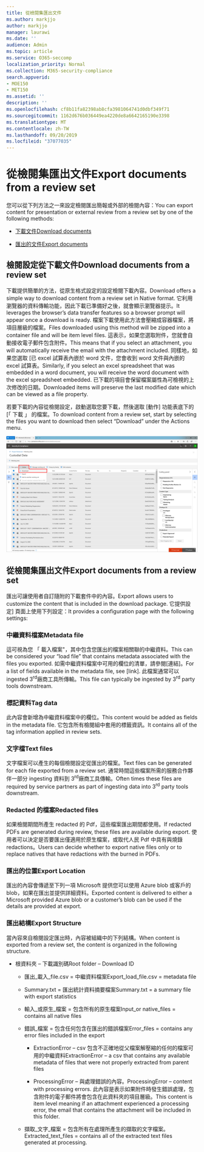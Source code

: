 ```yaml
---
title: 從檢閱集匯出文件
ms.author: markjjo
author: markjjo
manager: laurawi
ms.date: ''
audience: Admin
ms.topic: article
ms.service: O365-seccomp
localization_priority: Normal
ms.collection: M365-security-compliance
search.appverid:
- MOE150
- MET150
ms.assetid: ''
description: ''
ms.openlocfilehash: cf8b11fa82398ab8cfa3981064741d0dbf349f71
ms.sourcegitcommit: 1162d676b036449ea4220de8a6642165190e3398
ms.translationtype: MT
ms.contentlocale: zh-TW
ms.lasthandoff: 09/20/2019
ms.locfileid: "37077035"
---
```

# <a name="export-documents-from-a-review-set"></a><span data-ttu-id="a912f-102">從檢閱集匯出文件</span><span class="sxs-lookup"><span data-stu-id="a912f-102">Export documents from a review set</span></span>

<span data-ttu-id="a912f-103">您可以從下列方法之一來設定檢閱匯出簡報或外部的檢閱內容：</span><span class="sxs-lookup"><span data-stu-id="a912f-103">You can export content for presentation or external review from a review set by one of the following methods:</span></span>

- [<span data-ttu-id="a912f-104">下載文件</span><span class="sxs-lookup"><span data-stu-id="a912f-104">Download documents</span></span>](#download-documents-from-a-review-set)
 
- [<span data-ttu-id="a912f-105">匯出的文件</span><span class="sxs-lookup"><span data-stu-id="a912f-105">Export documents</span></span>](#export-documents-from-a-review-set)

## <a name="download-documents-from-a-review-set"></a><span data-ttu-id="a912f-106">檢閱設定從下載文件</span><span class="sxs-lookup"><span data-stu-id="a912f-106">Download documents from a review set</span></span>

<span data-ttu-id="a912f-107">下載提供簡單的方法，從原生格式設定的設定檢閱下載內容。</span><span class="sxs-lookup"><span data-stu-id="a912f-107">Download offers a simple way to download content from a review set in Native format.</span></span> <span data-ttu-id="a912f-108">它利用瀏覽器的資料傳輸功能，因此下載已準備好之後，就會顯示瀏覽器提示。</span><span class="sxs-lookup"><span data-stu-id="a912f-108">It leverages the browser’s data transfer features so a browser prompt will appear once a download is ready.</span></span> <span data-ttu-id="a912f-109">檔案下載使用此方法會壓縮成容器檔案，將項目層級的檔案。</span><span class="sxs-lookup"><span data-stu-id="a912f-109">Files downloaded using this method will be zipped into a container file and will be item level files.</span></span> <span data-ttu-id="a912f-110">這表示，如果您選取附件，您就會自動接收電子郵件包含附件。</span><span class="sxs-lookup"><span data-stu-id="a912f-110">This means that if you select an attachment, you will automatically receive the email with the attachment included.</span></span> <span data-ttu-id="a912f-111">同樣地，如果您選取 [已 excel 試算表內嵌於 word 文件，您會收到 word 文件與內嵌的 excel 試算表。</span><span class="sxs-lookup"><span data-stu-id="a912f-111">Similarly, if you select an excel spreadsheet that was embedded in a word document, you will receive the word document with the excel spreadsheet embedded.</span></span> <span data-ttu-id="a912f-112">已下載的項目會保留檔案屬性為可檢視的上次修改的日期。</span><span class="sxs-lookup"><span data-stu-id="a912f-112">Downloaded items will preserve the last modified date which can be viewed as a file property.</span></span>

<span data-ttu-id="a912f-113">若要下載的內容從檢閱設定，啟動選取您要下載，然後選取 [動作] 功能表底下的 [「 下載 」 的檔案。</span><span class="sxs-lookup"><span data-stu-id="a912f-113">To download content from a review set, start by selecting the files you want to download then select “Download” under the Actions menu.</span></span>

![說明自動產生之電腦的螢幕擷取畫面](media/eDiscoDownload.png)

## <a name="export-documents-from-a-review-set"></a><span data-ttu-id="a912f-115">從檢閱集匯出文件</span><span class="sxs-lookup"><span data-stu-id="a912f-115">Export documents from a review set</span></span>

<span data-ttu-id="a912f-116">匯出可讓使用者自訂隨附的下載套件中的內容。</span><span class="sxs-lookup"><span data-stu-id="a912f-116">Export allows users to customize the content that is included in the download package.</span></span> <span data-ttu-id="a912f-117">它提供設定] 頁面上使用下列設定：</span><span class="sxs-lookup"><span data-stu-id="a912f-117">It provides a configuration page with the following settings:</span></span>

### <a name="metadata-file"></a><span data-ttu-id="a912f-118">中繼資料檔案</span><span class="sxs-lookup"><span data-stu-id="a912f-118">Metadata file</span></span>

<span data-ttu-id="a912f-119">這可視為您 「 載入檔案"，其中包含您匯出的檔案相關聯的中繼資料。</span><span class="sxs-lookup"><span data-stu-id="a912f-119">This can be considered your “load file” that contains metadata associated with the files you exported.</span></span> <span data-ttu-id="a912f-120">如需中繼資料檔案中可用的欄位的清單，請參閱\[連結\]。</span><span class="sxs-lookup"><span data-stu-id="a912f-120">For a list of fields available in the metadata file, see \[link\].</span></span> <span data-ttu-id="a912f-121">此檔案通常可以 ingested 3<sup>rd</sup>廠商工具所傳輸。</span><span class="sxs-lookup"><span data-stu-id="a912f-121">This file can typically be ingested by 3<sup>rd</sup> party tools downstream.</span></span>

### <a name="tag-data"></a><span data-ttu-id="a912f-122">標記資料</span><span class="sxs-lookup"><span data-stu-id="a912f-122">Tag data</span></span>

<span data-ttu-id="a912f-123">此內容會新增為中繼資料檔案中的欄位。</span><span class="sxs-lookup"><span data-stu-id="a912f-123">This content would be added as fields in the metadata file.</span></span> <span data-ttu-id="a912f-124">它包含所有檢閱組中套用的標籤資訊。</span><span class="sxs-lookup"><span data-stu-id="a912f-124">It contains all of the tag information applied in review sets.</span></span>

### <a name="text-files"></a><span data-ttu-id="a912f-125">文字檔</span><span class="sxs-lookup"><span data-stu-id="a912f-125">Text files</span></span>

<span data-ttu-id="a912f-126">文字檔案可以產生的每個檢閱設定從匯出的檔案。</span><span class="sxs-lookup"><span data-stu-id="a912f-126">Text files can be generated for each file exported from a review set.</span></span> <span data-ttu-id="a912f-127">通常時間這些檔案所需的服務合作夥伴一部分 ingesting 資料到 3<sup>rd</sup>廠商工具傳輸。</span><span class="sxs-lookup"><span data-stu-id="a912f-127">Often times these files are required by service partners as part of ingesting data into 3<sup>rd</sup> party tools downstream.</span></span>

### <a name="redacted-files"></a><span data-ttu-id="a912f-128">Redacted 的檔案</span><span class="sxs-lookup"><span data-stu-id="a912f-128">Redacted files</span></span>

<span data-ttu-id="a912f-129">如果檢閱期間所產生 redacted 的 Pdf，這些檔案匯出期間都使用。</span><span class="sxs-lookup"><span data-stu-id="a912f-129">If redacted PDFs are generated during review, these files are available during export.</span></span> <span data-ttu-id="a912f-130">使用者可以決定是否要匯出僅適用於原生檔案，或取代人民 Pdf 中具有與燒錄 redactions。</span><span class="sxs-lookup"><span data-stu-id="a912f-130">Users can decide whether to export native files only or to replace natives that have redactions with the burned in PDFs.</span></span>

### <a name="export-location"></a><span data-ttu-id="a912f-131">匯出的位置</span><span class="sxs-lookup"><span data-stu-id="a912f-131">Export Location</span></span>

<span data-ttu-id="a912f-132">匯出的內容會傳遞至下列一項 Microsoft 提供您可以使用 Azure blob 或客戶的 blob，如果在匯出並提供詳細資料。</span><span class="sxs-lookup"><span data-stu-id="a912f-132">Exported content is delivered to either a Microsoft provided Azure blob or a customer’s blob can be used if the details are provided at export.</span></span>

### <a name="export-structure"></a><span data-ttu-id="a912f-133">匯出結構</span><span class="sxs-lookup"><span data-stu-id="a912f-133">Export Structure</span></span>

<span data-ttu-id="a912f-134">當內容來自檢閱設定匯出時，內容被組織中的下列結構。</span><span class="sxs-lookup"><span data-stu-id="a912f-134">When content is exported from a review set, the content is organized in the following structure.</span></span>

  - <span data-ttu-id="a912f-135">根資料夾 – 下載識別碼</span><span class="sxs-lookup"><span data-stu-id="a912f-135">Root folder – Download ID</span></span>
    
      - <span data-ttu-id="a912f-136">匯出\_載入\_file.csv = 中繼資料檔案</span><span class="sxs-lookup"><span data-stu-id="a912f-136">Export\_load\_file.csv = metadata file</span></span>
    
      - <span data-ttu-id="a912f-137">Summary.txt = 匯出統計資料摘要檔案</span><span class="sxs-lookup"><span data-stu-id="a912f-137">Summary.txt = a summary file with export statistics</span></span>
    
      - <span data-ttu-id="a912f-138">輸入\_或原生\_檔案 = 包含所有的原生檔案</span><span class="sxs-lookup"><span data-stu-id="a912f-138">Input\_or native\_files = contains all native files</span></span>
    
      - <span data-ttu-id="a912f-139">錯誤\_檔案 = 包含任何包含在匯出的錯誤檔案</span><span class="sxs-lookup"><span data-stu-id="a912f-139">Error\_files = contains any error files included in the export</span></span>
        
          - <span data-ttu-id="a912f-140">ExtractionError – csv 包含不正確地從父檔案解壓縮的任何的檔案可用的中繼資料</span><span class="sxs-lookup"><span data-stu-id="a912f-140">ExtractionError – a csv that contains any available metadata of files that were not properly extracted from parent files</span></span>
        
          - <span data-ttu-id="a912f-141">ProcessingError – 與處理錯誤的內容。</span><span class="sxs-lookup"><span data-stu-id="a912f-141">ProcessingError – content with processing errors.</span></span> <span data-ttu-id="a912f-142">此內容是表示如果附件時發生錯誤處理，包含附件的電子郵件將會包含在此資料夾的項目層級。</span><span class="sxs-lookup"><span data-stu-id="a912f-142">This content is item level meaning if an attachment experienced a processing error, the email that contains the attachment will be included in this folder.</span></span>
    
      - <span data-ttu-id="a912f-143">擷取\_文字\_檔案 = 包含所有在處理所產生的擷取的文字檔案。</span><span class="sxs-lookup"><span data-stu-id="a912f-143">Extracted\_text\_files = contains all of the extracted text files generated at processing.</span></span>